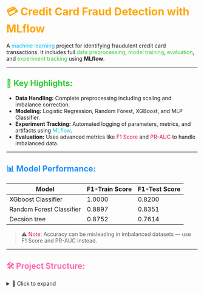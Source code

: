 # <span style="color:#FFA500;">💳 Credit Card Fraud Detection with MLflow</span>

A <span style="color:#00BFFF;">machine learning</span> project for identifying fraudulent credit card transactions. It includes full <span style="color:#32CD32;">data preprocessing</span>, <span style="color:#32CD32;">model training</span>, <span style="color:#32CD32;">evaluation</span>, and <span style="color:#32CD32;">experiment tracking</span> using **MLflow**.

---

## <span style="color:#32CD32;">🚀 Key Highlights:</span>  
- **Data Handling:** Complete preprocessing including scaling and imbalance correction.  
- **Modeling:** Logistic Regression, Random Forest, XGBoost, and MLP Classifier.  
- **Experiment Tracking:** Automated logging of parameters, metrics, and artifacts using <span style="color:#00CED1;">MLflow</span>.  
- **Evaluation:** Uses advanced metrics like <span style="color:#DC143C;">F1 Score</span> and <span style="color:#DC143C;">PR-AUC</span> to handle imbalanced data.

---

## <span style="color:#1E90FF;">📊 Model Performance:</span>  

| Model                   | F1-Train Score | F1-Test Score |
|-------------------------|----------------|---------------|
| XGboost Classifier      | 1.0000         | 0.8200        |
| Random Forest Classifier| 0.8897         | 0.8351        |
| Decsion tree            | 0.8752         | 0.7614        |

> ⚠️ <span style="color:#DC143C;">Note:</span> Accuracy can be misleading in imbalanced datasets — use F1 Score and PR-AUC instead.

---

## <span style="color:#FF69B4;">🛠 Project Structure:</span>



<details>
<summary>📁 Click to expand</summary>

```bash
Credit Card Fraud Detection/
├── Data/                                 # Raw & processed datasets
│   └── compressed_data.zip
│
├── EDA/                                  # Exploratory Data Analysis
│   └── eda.ipynb
│
├── mlruns/                               # MLflow experiment tracking
│
├── models/                               # Saved trained models
│   ├── logistic_regression.pkl
│   ├── mlp.pkl
│   ├── random_forest.pkl
│   └── xgboost.pkl
│
├── requirements/                         # Project dependencies
│   └── requirements.txt
│
├── results/                              # Output per model
│   ├── mlp/
│   │   ├── imgs/
│   │   └── reports/
├   |    ── best_threshold.json
│   │   └── model_info.txt
│   └── ... (any future models)
│   ├── random_forest/
│   │   ├── imgs/
│   │   └── reports/
         ── best_threshold.json
│   │   └── model_info.txt
│   └── ... (any future models)
│   ├── xgboost/
│   │   ├── imgs/
│   │   └── reports/
         ── best_threshold.json
│   │   └── model_info.txt
│   └── ... (any future models)
│   ├── decision_tree/
│   │   ├── imgs/
│   │   ├── reports/
│   │   ├── best_threshold.json
│   │   └── model_info.txt
│   └── ... (any future models)
│
├── src/                                  # Core codebase
│   ├── data_utils.py
│   ├── modeling.py
│   ├── evaluate_metrics.py
│   ├── train_ml.py
│   ├── train_nn.py
│   ├── train_all.py
│   ├── mlflow_runner.py
│   ├── save_load_models.py
│   └── plot_save_imgs.py



